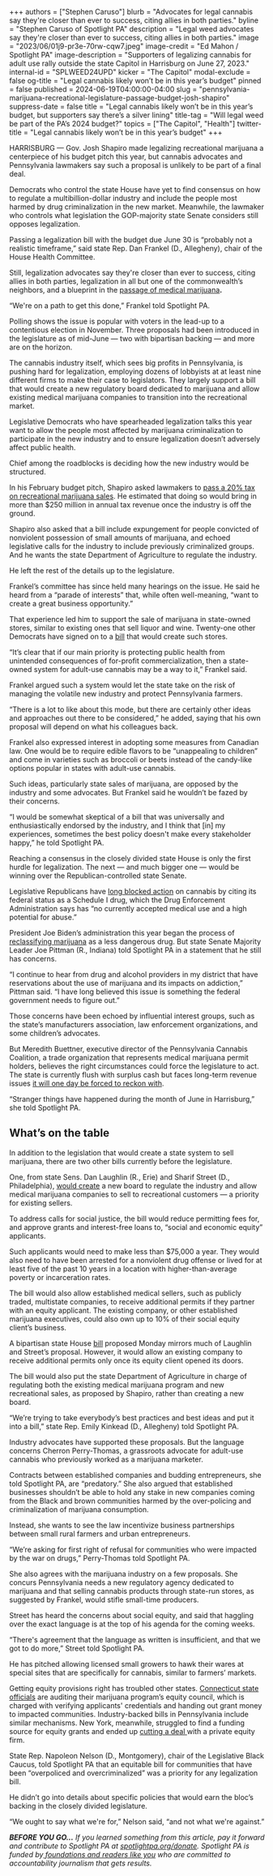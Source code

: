 +++
authors = ["Stephen Caruso"]
blurb = "Advocates for legal cannabis say they're closer than ever to success, citing allies in both parties."
byline = "Stephen Caruso of Spotlight PA"
description = "Legal weed advocates say they're closer than ever to success, citing allies in both parties."
image = "2023/06/01j9-pr3e-70rw-cqw7.jpeg"
image-credit = "Ed Mahon / Spotlight PA"
image-description = "Supporters of legalizing cannabis for adult use rally outside the state Capitol in Harrisburg on June 27, 2023."
internal-id = "SPLWEED24UPD"
kicker = "The Capitol"
modal-exclude = false
og-title = "Legal cannabis likely won’t be in this year’s budget"
pinned = false
published = 2024-06-19T04:00:00-04:00
slug = "pennsylvania-marijuana-recreational-legislature-passage-budget-josh-shapiro"
suppress-date = false
title = "Legal cannabis likely won’t be in this year’s budget, but supporters say there’s a silver lining"
title-tag = "Will legal weed be part of the PA’s 2024 budget?"
topics = ["The Capitol", "Health"]
twitter-title = "Legal cannabis likely won’t be in this year’s budget"
+++

HARRISBURG — Gov. Josh Shapiro made legalizing recreational marijuana a centerpiece of his budget pitch this year, but cannabis advocates and Pennsylvania lawmakers say such a proposal is unlikely to be part of a final deal.

Democrats who control the state House have yet to find consensus on how to regulate a multibillion-dollar industry and include the people most harmed by drug criminalization in the new market. Meanwhile, the lawmaker who controls what legislation the GOP-majority state Senate considers still opposes legalization.

Passing a legalization bill with the budget due June 30 is “probably not a realistic timeframe,” said state Rep. Dan Frankel (D., Allegheny), chair of the House Health Committee.

Still, legalization advocates say they&#39;re closer than ever to success, citing allies in both parties, legalization in all but one of the commonwealth’s neighbors, and a blueprint in the <a href="https://www.mcall.com/2016/04/13/pennsylvania-lawmakers-ok-medical-marijuana/">passage of medical marijuana</a><strong>.</strong>

“We&#39;re on a path to get this done,” Frankel told Spotlight PA.

<script src="https://www.spotlightpa.org/embed.js" async></script><div data-spl-embed-version="1" data-spl-src="https://www.spotlightpa.org/embeds/newsletter/?cta=Discover%20overlooked%20stories%2C%20unique%20investigations%2C%20and%20daily%20joy%20from%20across%20PA%20with%20our%20free%20daily%20newsletter.&eyebrow=your%20guide%20to%20pa&preselect=papost"></div>

Polling shows the issue is popular with voters in the lead-up to a contentious election in November. Three proposals had been introduced in the legislature as of mid-June — two with bipartisan backing — and more are on the horizon.

The cannabis industry itself, which sees big profits in Pennsylvania, is pushing hard for legalization, employing dozens of lobbyists at at least nine different firms to make their case to legislators. They largely support a bill that would create a new regulatory board dedicated to marijuana and allow existing medical marijuana companies to transition into the recreational market.

Legislative Democrats who have spearheaded legalization talks this year want to allow the people most affected by marijuana criminalization to participate in the new industry and to ensure legalization doesn’t adversely affect public health.

Chief among the roadblocks is deciding how the new industry would be structured.

In his February budget pitch, Shapiro asked lawmakers to <a href="https://www.spotlightpa.org/news/2024/02/pennsylvania-josh-shapiro-budget-2024-education-legal-marijuana-skill-games/">pass a 20% tax on recreational marijuana sales</a>. He estimated that doing so would bring in more than $250 million in annual tax revenue once the industry is off the ground.

Shapiro also asked that a bill include expungement for people convicted of nonviolent possession of small amounts of marijuana, and echoed legislative calls for the industry to include previously criminalized groups. And he wants the state Department of Agriculture to regulate the industry.

He left the rest of the details up to the legislature.

Frankel’s committee has since held many hearings on the issue. He said he heard from a “parade of interests” that, while often well-meaning, “want to create a great business opportunity.”

That experience led him to support the sale of marijuana in state-owned stores, similar to existing ones that sell liquor and wine. Twenty-one other Democrats have signed on to a <a href="https://www.legis.state.pa.us/cfdocs/billinfo/bill_history.cfm?syear=2023&amp;sind=0&amp;body=H&amp;type=B&amp;bn=1080">bill</a> that would create such stores.

“It’s clear that if our main priority is protecting public health from unintended consequences of for-profit commercialization, then a state-owned system for adult-use cannabis may be a way to it,” Frankel said.

Frankel argued such a system would let the state take on the risk of managing the volatile new industry and protect Pennsylvania farmers.

“There is a lot to like about this mode, but there are certainly other ideas and approaches out there to be considered,” he added, saying that his own proposal will depend on what his colleagues back.

Frankel also expressed interest in adopting some measures from Canadian law. One would be to require edible flavors to be “unappealing to children” and come in varieties such as broccoli or beets instead of the candy-like options popular in states with adult-use cannabis.

Such ideas, particularly state sales of marijuana, are opposed by the industry and some advocates. But Frankel said he wouldn’t be fazed by their concerns.

“I would be somewhat skeptical of a bill that was universally and enthusiastically endorsed by the industry, and I think that \[in\] my experiences, sometimes the best policy doesn&#39;t make every stakeholder happy,” he told Spotlight PA.

Reaching a consensus in the closely divided state House is only the first hurdle for legalization. The next — and much bigger one — would be winning over the Republican-controlled state Senate.

Legislative Republicans have <a href="https://www.spotlightpa.org/news/2024/02/pennsylvania-marijuana-cannabis-legalization-josh-shapiro-legislature/">long blocked action</a> on cannabis by citing its federal status as a Schedule I drug, which the Drug Enforcement Administration says has “no currently accepted medical use and a high potential for abuse.”

President Joe Biden’s administration this year began the process of <a href="https://apnews.com/article/marijuana-biden-dea-criminal-justice-pot-f833a8dae6ceb31a8658a5d65832a3b8">reclassifying marijuana</a> as a less dangerous drug. But state Senate Majority Leader Joe Pittman (R., Indiana) told Spotlight PA in a statement that he still has concerns.

“I continue to hear from drug and alcohol providers in my district that have reservations about the use of marijuana and its impacts on addiction,” Pittman said. “I have long believed this issue is something the federal government needs to figure out.”

Those concerns have been echoed by influential interest groups, such as the state’s manufacturers association, law enforcement organizations, and some children’s advocates.

But Meredith Buettner, executive director of the Pennsylvania Cannabis Coalition, a trade organization that represents medical marijuana permit holders, believes the right circumstances could force the legislature to act. The state is currently flush with surplus cash but faces long-term revenue issues <a href="https://www.spotlightpa.org/news/2024/03/pennsylvania-budget-josh-shapiro-surplus-structural-deficit-explainer/">it will one day be forced to reckon with</a>.

“Stranger things have happened during the month of June in Harrisburg,” she told Spotlight PA.

## What’s on the table

In addition to the legislation that would create a state system to sell marijuana, there are two other bills currently before the legislature.

One, from state Sens. Dan Laughlin (R., Erie) and Sharif Street (D., Philadelphia), <a href="https://www.legis.state.pa.us/cfdocs/billinfo/billinfo.cfm?syear=2023&amp;sind=0&amp;body=S&amp;type=B&amp;bn=0846">would create</a> a new board to regulate the industry and allow medical marijuana companies to sell to recreational customers — a priority for existing sellers.

To address calls for social justice, the bill would reduce permitting fees for, and approve grants and interest-free loans to, “social and economic equity” applicants.

Such applicants would need to make less than $75,000 a year. They would also need to have been arrested for a nonviolent drug offense or lived for at least five of the past 10 years in a location with higher-than-average poverty or incarceration rates.

The bill would also allow established medical sellers, such as publicly traded, multistate companies, to receive additional permits if they partner with an equity applicant. The existing company, or other established marijuana executives, could also own up to 10% of their social equity client’s business.

A bipartisan state House <a href="https://www.legis.state.pa.us/cfdocs/Legis/CSM/showMemoPublic.cfm?chamber=H&amp;SPick=20230&amp;cosponId=42873">bill</a> proposed Monday mirrors much of Laughlin and Street’s proposal. However, it would allow an existing company to receive additional permits only once its equity client opened its doors.

The bill would also put the state Department of Agriculture in charge of regulating both the existing medical marijuana program and new recreational sales, as proposed by Shapiro, rather than creating a new board.

“We’re trying to take everybody’s best practices and best ideas and put it into a bill,” state Rep. Emily Kinkead (D., Allegheny) told Spotlight PA.

Industry advocates have supported these proposals. But the language concerns Cherron Perry-Thomas, a grassroots advocate for adult-use cannabis who previously worked as a marijuana marketer.

Contracts between established companies and budding entrepreneurs, she told Spotlight PA, are “predatory.” She also argued that established businesses shouldn’t be able to hold any stake in new companies coming from the Black and brown communities harmed by the over-policing and criminalization of marijuana consumption.

Instead, she wants to see the law incentivize business partnerships between small rural farmers and urban entrepreneurs.

“We’re asking for first right of refusal for communities who were impacted by the war on drugs,” Perry-Thomas told Spotlight PA.

She also agrees with the marijuana industry on a few proposals. She concurs Pennsylvania needs a new regulatory agency dedicated to marijuana and that selling cannabis products through state-run stores, as suggested by Frankel, would stifle small-time producers.

Street has heard the concerns about social equity, and said that haggling over the exact language is at the top of his agenda for the coming weeks.

“There&#39;s agreement that the language as written is insufficient, and that we got to do more,” Street told Spotlight PA.

He has pitched allowing licensed small growers to hawk their wares at special sites that are specifically for cannabis, similar to farmers’ markets.

<script src="https://www.spotlightpa.org/embed.js" async></script><div data-spl-embed-version="1" data-spl-src="https://www.spotlightpa.org/embeds/donate/"></div>

Getting equity provisions right has troubled other states. <a href="https://ctmirror.org/2024/06/07/ct-cannabis-social-equity-council-audit/">Connecticut state officials</a> are auditing their marijuana program’s equity council, which is charged with verifying applicants&#39; credentials and handing out grant money to impacted communities. Industry-backed bills in Pennsylvania include similar mechanisms. New York, meanwhile, struggled to find a funding source for equity grants and ended up <a href="https://www.thecity.nyc/2024/04/24/cannabis-fund-social-equity-dispensary/">cutting a deal</a><u> </u>with a private equity firm.

State Rep. Napoleon Nelson (D., Montgomery), chair of the Legislative Black Caucus, told Spotlight PA that an equitable bill for communities that have been “overpoliced and overcriminalized” was a priority for any legalization bill.

He didn’t go into details about specific policies that would earn the bloc’s backing in the closely divided legislature.

“We ought to say what we&#39;re for,” Nelson said, “and not what we&#39;re against.”

<strong><em>BEFORE YOU GO…</em></strong><em> If you learned something from this article, pay it forward and contribute to Spotlight PA at </em><a href="https://www.spotlightpa.org/donate"><em>spotlightpa.org/donate</em></a><em>. Spotlight PA is funded by</em><a href="https://www.spotlightpa.org/support"><em> foundations and readers like you</em></a><em> who are committed to accountability journalism that gets results.</em>

